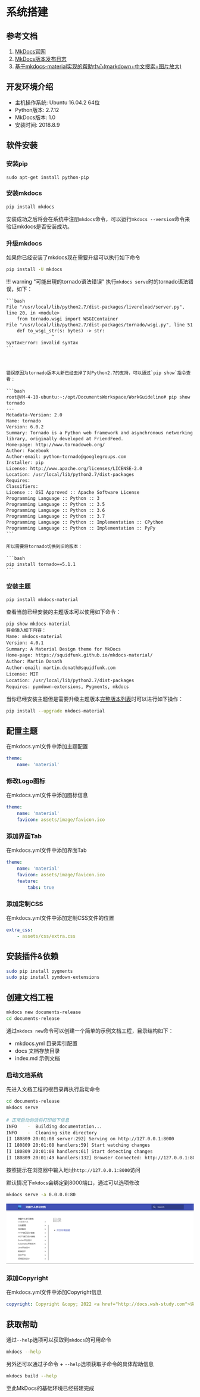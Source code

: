 # 系统搭建

## 参考文档

1. [MkDocs官网](https://www.mkdocs.org/)
2. [MkDocs版本发布日志](https://www.mkdocs.org/about/release-notes/)
3. [基于mkdocs-material实现的帮助中心(markdown+中文搜索+图片放大)](https://segmentfault.com/a/1190000018592279)

## 开发环境介绍

* 主机操作系统: Ubuntu 16.04.2 64位
* Python版本: 2.7.12
* MkDocs版本: 1.0
* 安装时间: 2018.8.9

## 软件安装

### 安装pip

```shell
sudo apt-get install python-pip
```

### 安装mkdocs

``` bash
pip install mkdocs
```

安装成功之后将会在系统中注册`mkdocs`命令，可以运行`mkdocs --version`命令来验证mkdocs是否安装成功。

### 升级mkdocs

如果你已经安装了mkdocs现在需要升级可以执行如下命令

``` bash
pip install -U mkdocs
```

!!! warning "可能出現的tornado语法错误"
    执行`mkdocs serve`时的tornado语法错误，如下：

    ```bash
    File "/usr/local/lib/python2.7/dist-packages/livereload/server.py", line 20, in <module>
        from tornado.wsgi import WSGIContainer
    File "/usr/local/lib/python2.7/dist-packages/tornado/wsgi.py", line 51
        def to_wsgi_str(s: bytes) -> str:
                     ^
    SyntaxError: invalid syntax
    ```



    错误原因为tornado版本太新已经去掉了对Python2.7的支持，可以通过`pip show`指令查看：

    ```bash
    root@VM-4-10-ubuntu:~:/opt/DocumentsWorkspace/WorkGuideline# pip show tornado
    ---
    Metadata-Version: 2.0
    Name: tornado
    Version: 6.0.2
    Summary: Tornado is a Python web framework and asynchronous networking library, originally developed at FriendFeed.
    Home-page: http://www.tornadoweb.org/
    Author: Facebook
    Author-email: python-tornado@googlegroups.com
    Installer: pip
    License: http://www.apache.org/licenses/LICENSE-2.0
    Location: /usr/local/lib/python2.7/dist-packages
    Requires: 
    Classifiers:
    License :: OSI Approved :: Apache Software License
    Programming Language :: Python :: 3
    Programming Language :: Python :: 3.5
    Programming Language :: Python :: 3.6
    Programming Language :: Python :: 3.7
    Programming Language :: Python :: Implementation :: CPython
    Programming Language :: Python :: Implementation :: PyPy
    ```

    所以需要将tornado切换到旧的版本：

    ```bash
    pip install tornado==5.1.1
    ```

### 安装主题

```bash
pip install mkdocs-material
```

查看当前已经安装的主题版本可以使用如下命令：

``` bash
pip show mkdocs-material
将会输入如下内容：
Name: mkdocs-material
Version: 4.0.1
Summary: A Material Design theme for MkDocs
Home-page: https://squidfunk.github.io/mkdocs-material/
Author: Martin Donath
Author-email: martin.donath@squidfunk.com
License: MIT
Location: /usr/local/lib/python2.7/dist-packages
Requires: pymdown-extensions, Pygments, mkdocs
```

当你已经安装主题但是需要升级主题版本[完整版本列表](https://squidfunk.github.io/mkdocs-material/release-notes/)时可以进行如下操作：

```bash
pip install --upgrade mkdocs-material
```

## 配置主题

在mkdocs.yml文件中添加主题配置

```yml
theme:
    name: 'material'
```

### 修改Logo图标

在mkdocs.yml文件中添加图标信息

```yml
theme:
    name: 'material'
    favicon: assets/image/favicon.ico
```

### 添加界面Tab

在mkdocs.yml文件中添加界面Tab

```yml
theme:
    name: 'material'
    favicon: assets/image/favicon.ico
    feature:
        tabs: true
```

### 添加定制CSS

在mkdocs.yml文件中添加定制CSS文件的位置

```yml
extra_css:
    - assets/css/extra.css
```

## 安装插件&依赖

```bash
sudo pip install pygments
sudo pip install pymdown-extensions
```

## 创建文档工程

```bash
mkdocs new documents-release
cd documents-release
```

通过`mkdocs new`命令可以创建一个简单的示例文档工程，目录结构如下：

* mkdocs.yml    目录索引配置
* docs          文档存放目录
* index.md      示例文档

### 启动文档系统

先进入文档工程的根目录再执行启动命令

```bash
cd documents-release
mkdocs serve

# 正常启动的话将打印如下信息
INFO    -  Building documentation...
INFO    -  Cleaning site directory
[I 180809 20:01:08 server:292] Serving on http://127.0.0.1:8000
[I 180809 20:01:08 handlers:59] Start watching changes
[I 180809 20:01:08 handlers:61] Start detecting changes
[I 180809 20:01:49 handlers:132] Browser Connected: http://127.0.0.1:8000/
```

按照提示在浏览器中输入地址`http://127.0.0.1:8000`访问

默认情况下`mkdocs`会绑定到8000端口，通过可以选项修改

```bash
mkdocs serve -a 0.0.0.0:80
```

![mkdocs示例程序截图](./assets/mkdocs示例程序截图.png)

### 添加Copyright

在mkdocs.yml文件中添加Copyright信息

```yml
copyright: Copyright &copy; 2022 <a href="http://docs.wsh-study.com">许鹏的学习文档</a>
```

## 获取帮助

通过`--help`选项可以获取到`mkdocs`的可用命令

```bash
mkdocs --help
```

另外还可以通过子命令 + `--help`选项获取子命令的具体帮助信息

```bash
mkdocs build --help
```

至此MkDocs的基础环境已经搭建完成

